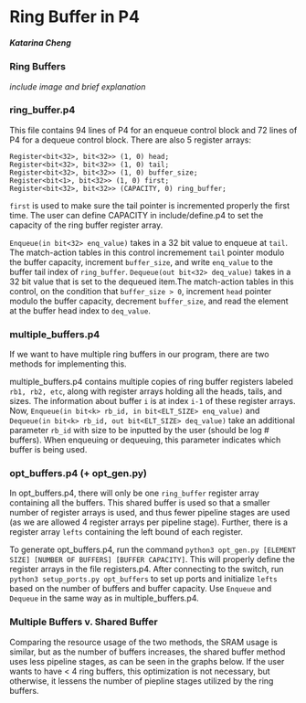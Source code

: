 # Ring Buffer in P4
##### Katarina Cheng

### Ring Buffers
*include image and brief explanation*

### ring_buffer.p4
This file contains 94 lines of P4 for an enqueue control block and 72 lines of P4 for a dequeue control block. There are also 5 register arrays:
```
Register<bit<32>, bit<32>> (1, 0) head;
Register<bit<32>, bit<32>> (1, 0) tail;
Register<bit<32>, bit<32>> (1, 0) buffer_size;
Register<bit<1>, bit<32>> (1, 0) first;
Register<bit<32>, bit<32>> (CAPACITY, 0) ring_buffer;
```

```first``` is used to make sure the tail pointer is incremented properly the first time. The user can define CAPACITY in include/define.p4 to set the capacity of the ring buffer register array. 

```Enqueue(in bit<32> enq_value)``` takes in a 32 bit value to enqueue at ```tail```. The match-action tables in this control incremement ```tail``` pointer modulo the buffer capacity, increment ```buffer_size```, and write ```enq_value``` to the buffer tail index of ```ring_buffer```.
```Dequeue(out bit<32> deq_value)``` takes in a 32 bit value that is set to the dequeued item.The match-action tables in this control, on the condition that ```buffer_size > 0```, increment ```head``` pointer modulo the buffer capacity, decrement ```buffer_size```, and read the element at the buffer head index to ```deq_value```.

### multiple_buffers.p4
If we want to have multiple ring buffers in our program, there are two methods for implementing this. 

multiple_buffers.p4 contains multiple copies of ring buffer registers labeled ```rb1, rb2, etc```, along with register arrays holding all the heads, tails, and sizes. The information about buffer ```i``` is at index ```i-1``` of these register arrays. Now, ```Enqueue(in bit<k> rb_id, in bit<ELT_SIZE> enq_value)``` and ```Dequeue(in bit<k> rb_id, out bit<ELT_SIZE> deq_value)``` take an additional parameter ```rb_id``` with size to be inputted by the user (should be log # buffers). When enqueuing or dequeuing, this parameter indicates which buffer is being used. 

### opt_buffers.p4 (+ opt_gen.py)
In opt_buffers.p4, there will only be one ```ring_buffer``` register array containing all the buffers. This shared buffer is used so that a smaller number of register arrays is used, and thus fewer pipeline stages are used (as we are allowed 4 register arrays per pipeline stage). Further, there is a register array ```lefts``` containing the left bound of each register. 

To generate opt_buffers.p4, run the command ```python3 opt_gen.py [ELEMENT SIZE] [NUMBER OF BUFFERS] [BUFFER CAPACITY]```. This will properly define the register arrays in the file registers.p4. After connecting to the switch, run ```python3 setup_ports.py opt_buffers``` to set up ports and initialize ```lefts``` based on the number of buffers and buffer capacity. Use ```Enqueue``` and ```Dequeue``` in the same way as in multiple_buffers.p4.

### Multiple Buffers v. Shared Buffer
Comparing the resource usage of the two methods, the SRAM usage is similar, but as the number of buffers increases, the shared buffer method uses less pipeline stages, as can be seen in the graphs below. If the user wants to have < 4 ring buffers, this optimization is not necessary, but otherwise, it lessens the number of piepline stages utilized by the ring buffers.


